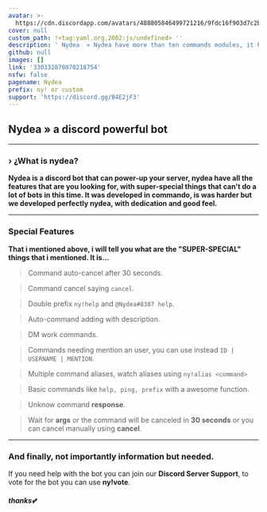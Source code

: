 ```yaml
---
avatar: >-
  https://cdn.discordapp.com/avatars/488805846499721216/9fdc16f903d7c2bdf9da3e9646095878.png?size=2048
cover: null
custom_path: !<tag:yaml.org,2002:js/undefined> ''
description: ' Nydea  » Nydea have more than ten commands modules, it have all in one. The bot that you look in your dreams, it''s here.'
github: null
images: []
link: '330332878070218754'
nsfw: false
pagename: Nydea
prefix: ny! or custom
support: 'https://discord.gg/B4E2jF3'
---
```

## Nydea » a discord powerful bot

---

### › ¿What is nydea? 

**Nydea is a discord bot that can power-up your server, nydea have all the features that are you looking for, with super-special things that can't do a lot of bots in this time. It was developed in commando, is was harder but we developed perfectly nydea, with dedication and good feel.**

---

### Special Features

**That i mentioned above, i will tell you what are the "SUPER-SPECIAL" things that i mentioned. It is...**

> Command auto-cancel after 30 seconds.

> Command cancel saying `cancel`.

> Double prefix `ny!help` and `@Nydea#8387 help`.

> Auto-command adding with description.

> DM work commands.

> Commands needing mention an user, you can use instead `ID | USERNAME | MENTION`.

> Multiple command aliases, watch aliases using `ny!alias <command>`

> Basic commands like `help, ping, prefix` with a awesome function.

> Unknow command **response**.

> Wait for **args** or the command will be canceled in **30 seconds** or you can cancel manually using **cancel**.

---

### And finally, not importantly information but needed.

If you need help with the bot you can join our **Discord Server Support**, to vote for the bot you can use **ny!vote**.

##### thanks💕
